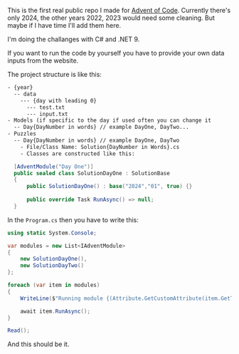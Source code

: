 This is the first real public repo I made for [Advent of Code](https://adventofcode.com). Currently there's only 2024, the other years 2022, 2023 would need some cleaning. But maybe if I have time I'll add them here.

I'm doing the challanges with C# and .NET 9.

If you want to run the code by yourself you have to provide your own data inputs from the website.

The project structure is like this:

```txt
- {year}
  -- data
	--- {day with leading 0}
	  --- test.txt
	  --- input.txt
- Models (if specific to the day if used often you can change it
  -- Day{DayNumber in words} // example DayOne, DayTwo...
- Puzzles
  -- Day{DayNumber in words} // example DayOne, DayTwo
    - File/Class Name: Solution{DayNumber in Words}.cs
    - Classes are constructed like this:
```
```cs
  [AdventModule("Day One")]
  public sealed class SolutionDayOne : SolutionBase
  {
      public SolutionDayOne() : base("2024","01", true) {}
  
      public override Task RunAsync() => null;
  }
  ```
In the `Program.cs` then you have to write this:
```cs
using static System.Console;

var modules = new List<IAdventModule>
{
    new SolutionDayOne(),
    new SolutionDayTwo()
};

foreach (var item in modules)
{
    WriteLine($"Running module {(Attribute.GetCustomAttribute(item.GetType(), typeof(AdventModuleAttribute)) as AdventModuleAttribute)?.Name}");

    await item.RunAsync();
}

Read();
```

And this should be it.
